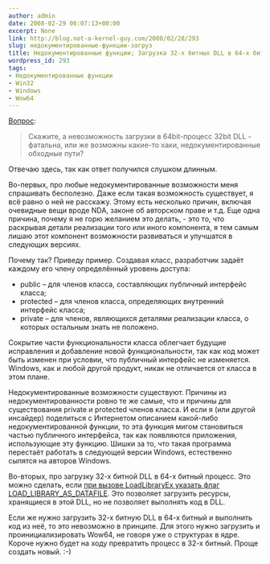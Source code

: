 ```yaml
---
author: admin
date: 2008-02-29 06:07:13+00:00
excerpt: None
link: http://blog.not-a-kernel-guy.com/2008/02/28/293
slug: недокументированные-функции-загруз
title: Недокументированные функции; Загрузка 32-х битных DLL в 64-х битный процесс.
wordpress_id: 293
tags:
- Недокументированные функции
- Win32
- Windows
- Wow64
---
```


[Вопрос](http://blog.not-a-kernel-guy.com/2007/10/18/256#comment-11322):  

> Скажите, а невозможность загрузки в 64bit-процесс 32bit DLL - фатальна, или же возможны какие-то хаки, недокументированные обходные пути?

Отвечаю здесь, так как ответ получился слушком длинным.  

Во-первых, про любые недокументированные возможности меня спрашивать бесполезно. Даже если такая возможность существует, я всё равно о ней не расскажу. Этому есть несколько причин, включая очевидные вещи вроде NDA, законе об авторском праве и т.д. Еще одна причина, почему я не горю желанием это делать, - это то, что раскрывая детали реализации того или иного компонента, я тем самым лишаю этот компонент возможности развиваться и улучшатся в следующих версиях. 

Почему так? Приведу пример. Создавая класс, разработчик задаёт каждому его члену определённый уровень доступа:  

  * public – для членов класса, составляющих публичный интерфейс класса;  
  * protected – для членов класса, определяющих внутренний интерфейс класса;  
  * private – для членов, являющихся деталями реализации класса, о которых остальным знать не положено.

Сокрытие части функциональности класса облегчает будущие исправления и добавление новой функциональности, так как код может быть изменен при условии, что публичный интерфейс не изменяется. Windows, как и любой другой продукт, никак не отличается от класса в этом плане.  

Недокументированные возможности существуют. Причины из недокументированности ровно те же самые, что и причины для существования private и protected членов класса. И если я (или другой инсайдер) поделиться с Интернетом описанием какой-либо недокументированной функции, то эта функция мигом становиться частью публичного интерфейса, так как появляются приложения, использующие эту функцию. Шишки за то, что такая программа перестаёт работать в следующей версии Windows, естественно сыпятся на авторов Windows.  

Во-вторых, про загрузку 32-х битной DLL в 64-х битный процесс. Это можно сделать, если [при вызове LoadLibraryEx указать флаг LOAD_LIBRARY_AS_DATAFILE](http://msdn2.microsoft.com/en-us/library/ms684179.aspx). Это позволяет загрузить ресурсы, хранящиеся в этой DLL, но не позволяет выполнять код в DLL.  

Если же нужно загрузить 32-х битную DLL в 64-х битный и выполнить код из неё, то это невозможно в принципе. Для этого нужно загрузить и проинициализировать Wow64, не говоря уже о структурах в ядре. Короче нужно будет на ходу превратить процесс в 32-х битный. Проще создать новый. :-)
